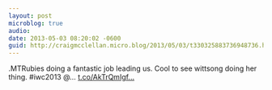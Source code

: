 ```yaml
---
layout: post
microblog: true
audio: 
date: 2013-05-03 08:20:02 -0600
guid: http://craigmcclellan.micro.blog/2013/05/03/t330325883736948736.html
---
```

.MTRubies doing a fantastic job leading us. Cool to see wittsong doing her thing. #iwc2013 @… [t.co/AkTrQmIgf...](http://t.co/AkTrQmIgfh)
